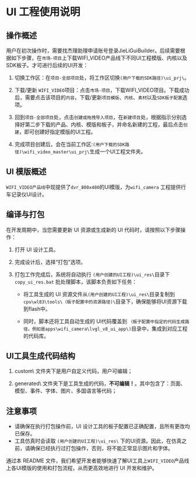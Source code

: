 # UI 工程使用说明

## 操作概述

用户在初次操作时，需要找杰理助理申请账号登录JieLiGuiBuilder。后续需要根据如下步骤，在`市场-项目`上下载WIFI_VIDEO产品线下不同UI工程模版、内核以及SDK板子。才可进行后续的UI开发：

1. 切换工作区：在`项目-全部项目`处，将工作区切换`(用户下载的SDK路径)\ui_prj\`。

2. 下载/更新 `WIFI_VIDEO`项目：点击`市场-项目`，下载WIFI_VIDEO项目。下载成功后，需要点击该项目的`内容`，下载/更新`项目模版`、`内核`、`素材`以及`SDK板子配置`选项。

3. 回到`项目-全部项目`处，点击`创建或拖拽导入项目`，在`新建项目`处，根据指示分别选择好第二步下载的产品、内核、模版和板子，并命名新建的工程，最后点击`创建`，即可创建好指定模版的UI工程。

4. 完成项目创建后，会在当前工作区:`(用户下载的SDK路径)\wifi_video_master\ui_prj\`生成一个UI工程文件夹。

## UI 模版概述
`WIFI_VIDEO产品线`中现提供了`dvr_800x480`的UI模版，为`wifi_camera` 工程提供行车记录仪UI设计。

## 编译与打包

在开发周期中，当您需要更新 UI 资源或生成新的 UI 代码时，请按照以下步骤操作：

1.  打开 UI 设计工具。
2.  完成设计后，选择“打包”选项。
3.  打包工作完成后，系统将自动执行 `(用户创建的UI工程)\ui_res\`目录下 `copy_ui_res.bat` 批处理脚本，该脚本负责如下任务：

    *   将工具生成的 UI 资源文件从`(用户创建的UI工程)\ui_res\`目录复制到`cpu\wl83\tools\（板子配置中的资源路径)\`目录下，确保能够将UI资源下载到flash中。

    *   同时，脚本还将工具自动生成的 UI代码覆盖到 `（板子配置中指定的代码生成路径。例如是apps\wifi_camera\lvgl_v8_ui_app\)`目录中，集成到对应工程的代码库。


## UI工具生成代码结构

1. custom\ 文件夹下是用户自定义代码，用户可编辑；

2. generated\ 文件夹下是工具生成的代码，**不可编辑！**。其中包含了：页面、模型、事件、字体、图片、多国语言等代码；


## 注意事项

*   请确保在执行打包操作前，UI 设计工具的板子配置已正确配置，且所有更改均已保存。
*   工具仿真时会读取 `(用户创建的UI工程)\ui_res\` 下的UI资源。因此，在仿真之前，请确保已经执行过打包操作，否则，将不能正常显示图片和字体。

通过本 README 文件，我们希望开发者能够快速了解UI工具上`WIFI_VIDEO`产品线上各UI模版的使用和打包流程，从而更高效地进行 UI 开发和维护。